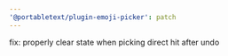 ```yaml
---
'@portabletext/plugin-emoji-picker': patch
---
```


fix: properly clear state when picking direct hit after undo
